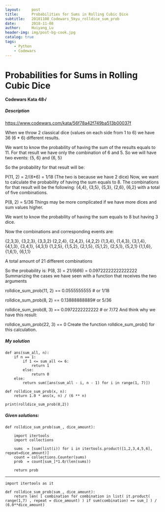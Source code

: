 ```yaml
---
layout:     post
title:      Probabilities for Sums in Rolling Cubic Dice
subtitle:   20181108_Codewars_5kyu_rolldice_sum_prob
date:       2018-11-08
author:     Huiyang_Lu
header-img: img/post-bg-cook.jpg
catalog: true
tags:
    - Python
    - Codewars
---
```

# Probabilities for Sums in Rolling Cubic Dice
#### Codewars Kata 48√
##### Description
https://www.codewars.com/kata/56f78a42f749ba513b00037f

When we throw 2 classical dice (values on each side from 1 to 6) we have 36 (6 * 6) different results.

We want to know the probability of having the sum of the results equals to 11. For that result we have only the combination of 6 and 5. So we will have two events: {5, 6} and {6, 5}

So the probability for that result will be:

P(11, 2) = 2/(6*6) = 1/18    (The two is because we have 2 dice)
Now, we want to calculate the probability of having the sum equals to 8. The combinations for that result will be the following: {4,4}, {3,5}, {5,3}, {2,6}, {6,2} with a total of five combinations.

P(8, 2) = 5/36
Things may be more complicated if we have more dices and sum values higher.

We want to know the probability of having the sum equals to 8 but having 3 dice.

Now the combinations and corresponding events are:

{2,3,3}, {3,2,3}, {3,3,2}
{2,2,4}, {2,4,2}, {4,2,2}
{1,3,4}, {1,4,3}, {3,1,4}, {4,1,3}, {3,4,1}, {4,3,1}
{1,2,5}, {1,5,2}, {2,1,5}, {5,1,2}, {2,5,1}, {5,2,1}
{1,1,6}, {1,6,1}, {6,1,1}

A total amount of 21 different combinations

So the probability is:
P(8, 3) = 21/(6*6*6) = 0.09722222222222222
Summarizing the cases we have seen with a function that receives the two arguments

rolldice_sum_prob(11, 2) == 0.0555555555 # or 1/18

rolldice_sum_prob(8, 2) ==  0.13888888889# or 5/36

rolldice_sum_prob(8, 3) == 0.0972222222222  # or 7/72
And think why we have this result:

rolldice_sum_prob(22, 3) == 0
Create the function rolldice_sum_prob() for this calculation.

##### My solution
    def ans(sum_all, n):
        if n == 1:
            if 1 <= sum_all <= 6:
                return 1
            else:
                return 0
        else:
            return sum([ans(sum_all - i, n - 1) for i in range(1, 7)])

    def rolldice_sum_prob(x, n):
        return 1.0 * ans(x, n) / (6 ** n)

    print(rolldice_sum_prob(8,2))

##### Given solutions:
    def rolldice_sum_prob(sum_, dice_amount):
    
        import itertools
        import collections   
        
        sums  = [sum(list(i)) for i in itertools.product([1,2,3,4,5,6], repeat=dice_amount)]
        count = collections.Counter(sums)
        prob  = count[sum_]*1.0/(len(sums))
    
        return prob

---
    import itertools as it

    def rolldice_sum_prob(sum_, dice_amount):
        return len( [ combination for combination in list( it.product( range(1,7) , repeat = dice_amount) ) if sum(combination) == sum_] ) / (6.0**dice_amount)